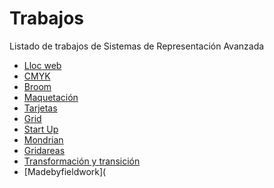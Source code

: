 # Trabajos
Listado de trabajos de Sistemas de Representación Avanzada

* [Lloc web](https://silviarroyo.github.io/Lloc-web/)
* [CMYK](https://silviarroyo.github.io/CMYK/)
* [Broom](https://silviarroyo.github.io/broom/)
* [Maquetación](https://silviarroyo.github.io/maquetacion/)
* [Tarjetas](https://silviarroyo.github.io/Tarjetas/)
* [Grid](https://silviarroyo.github.io/Gid_moma/)
* [Start Up](https://silviarroyo.github.io/landingpage/)
* [Mondrian](https://silviarroyo.github.io/mondrian/)
* [Gridareas](https://silviarroyo.github.io/gridarea/)
* [Transformación y transición](https://silviarroyo.github.io/Transform_transition/)
* [Madebyfieldwork](

